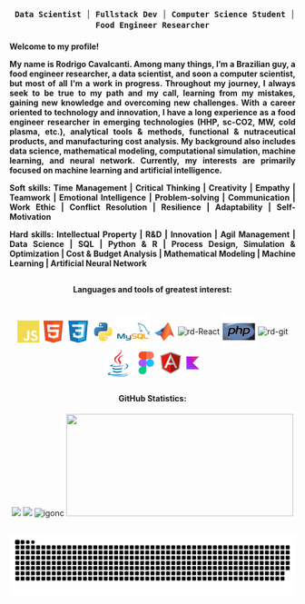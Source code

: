 <h3 align="center" height="20" ></h3>

<h3 align="center" width="150">
	
```RD{
	
 Data Scientist │ Fullstack Dev │ Computer Science Student │ Food Engineer Researcher
```	
</h3>

<h4 align="justify" height="20" >

Welcome to my profile!

My name is Rodrigo Cavalcanti. Among many things, I’m a Brazilian guy, a food engineer researcher, a data scientist, and soon a computer scientist, but most of all I'm a work in progress. Throughout my journey, I always seek to be true to my path and my call, learning from my mistakes, gaining new knowledge and overcoming new challenges. With a career oriented to technology and innovation, I have a long experience as a food engineer researcher in emerging technologies (HHP, sc-CO2, MW, cold plasma, etc.), analytical tools & methods, functional & nutraceutical products, and manufacturing cost analysis. My background also includes data science, mathematical modeling, computational simulation, machine learning, and neural network. Currently, my interests are primarily focused on machine learning and artificial intelligence.


Soft skills:
Time Management | Critical Thinking | Creativity | Empathy | Teamwork | Emotional Intelligence | Problem-solving | Communication | Work Ethic | Conflict Resolution | Resilience | Adaptability | Self-Motivation

Hard skills: 
Intellectual Property | R&D | Innovation | Agil Management | Data Science | SQL | Python & R | Process Design, Simulation & Optimization | Cost & Budget Analysis | Mathematical Modeling | Machine Learning | Artificial Neural Network
	
</h4>

##
		
  <h4 align="center" height="20" >Languages and tools of greatest interest:</h4>
	
				 
				 
  <div style="display: inline_block;" align="center"><br>
  <img align="center" alt="rd-Js" height="40" width="40" src="https://raw.githubusercontent.com/devicons/devicon/master/icons/javascript/javascript-plain.svg">
  <img align="center" alt="rd-HTML" height="40" width="40" src="https://raw.githubusercontent.com/devicons/devicon/master/icons/html5/html5-original.svg">
  <img align="center" alt="rd-CSS" height="40" width="40" src="https://raw.githubusercontent.com/devicons/devicon/master/icons/css3/css3-original.svg">
  <img align="center" alt="rd-Python" height="40" width="40" src="https://raw.githubusercontent.com/devicons/devicon/master/icons/python/python-original.svg">
  <img align="center" alt="rd-mysql" height="60" width="60" src="https://github.com/devicons/devicon/blob/master/icons/mysql/mysql-original-wordmark.svg">
  <img align="center" alt="rd" height="40" width="40" src="https://github.com/devicons/devicon/blob/master/icons/matlab/matlab-original.svg">
  <img align="center" alt="rd-React" height="40" width="40" src="https://logospng.org/download/react/logo-react-1024.png">
  <img align="center" alt="rd-php" height="60" width="60" src="https://github.com/devicons/devicon/blob/master/icons/php/php-original.svg">
  <img align="center" alt="rd-git" height="40" width="40" src="https://git-scm.com/images/logos/downloads/Git-Icon-1788C.png">
  <img align="center" alt="rd" height="50" width="50" src="https://github.com/devicons/devicon/blob/master/icons/java/java-original.svg">
  <img align="center" alt="rd" height="40" width="40" src="https://github.com/devicons/devicon/blob/master/icons/figma/figma-original.svg">
  <img align="center" alt="rd" height="40" width="40" src="https://github.com/devicons/devicon/blob/master/icons/angularjs/angularjs-original.svg">
  <img align="center" alt="rd" height="30" width="30" src="https://github.com/devicons/devicon/blob/master/icons/kotlin/kotlin-original.svg">
  
  
##

</div> 
   <h4 align="center" height="20" >GitHub Statistics:</h4>

 <div align="center">
  
  <img height="160em" src="https://github-readme-stats.vercel.app/api?username=igonc&theme=algolia&include_all_commits=true&count_private=true"/>
  <img height="160em" src="https://github-readme-stats.vercel.app/api/top-langs/?username=igonc&layout=compact&langs_count=7&theme=algolia"/>
  <img height="180em" width="400" src="https://github-readme-streak-stats.herokuapp.com?user=igonc&theme=algolia" alt="igonc"/> 
  <img height="180em" width="400" src="https://github-profile-trophy.vercel.app/?username=igonc&column=3&margin-w=15&margin-h=15&theme=algolia"/>
  
##
	
  ![Snake animation](https://github.com/igonc/igonc/blob/main/github-contribution-grid-snake.svg)
</div>


